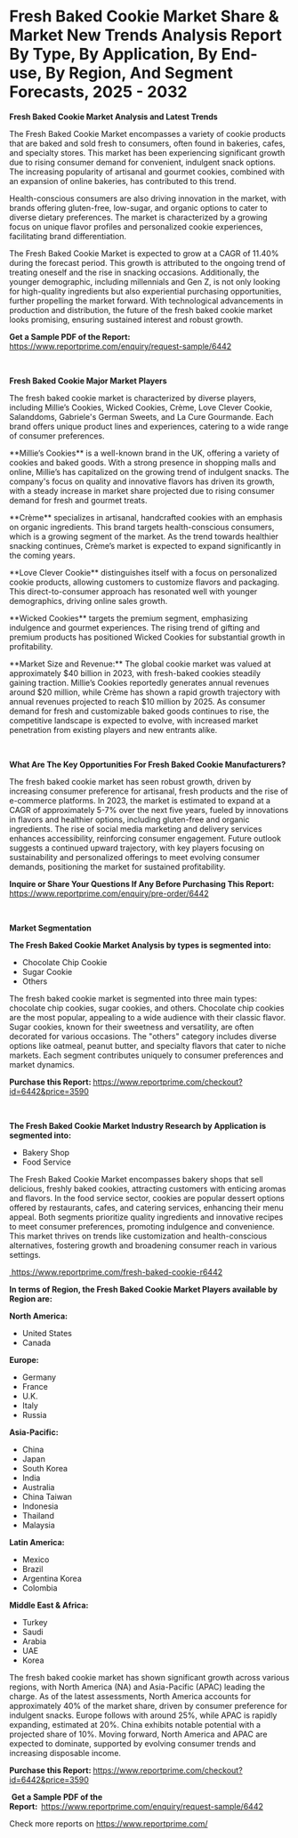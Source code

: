 <p><h1>Fresh Baked Cookie Market Share & Market New Trends Analysis Report By Type, By Application, By End-use, By Region, And Segment Forecasts, 2025 - 2032</h1></p><p><strong>Fresh Baked Cookie Market Analysis and Latest Trends</strong></p>
<p><p>The Fresh Baked Cookie Market encompasses a variety of cookie products that are baked and sold fresh to consumers, often found in bakeries, cafes, and specialty stores. This market has been experiencing significant growth due to rising consumer demand for convenient, indulgent snack options. The increasing popularity of artisanal and gourmet cookies, combined with an expansion of online bakeries, has contributed to this trend.</p><p>Health-conscious consumers are also driving innovation in the market, with brands offering gluten-free, low-sugar, and organic options to cater to diverse dietary preferences. The market is characterized by a growing focus on unique flavor profiles and personalized cookie experiences, facilitating brand differentiation.</p><p>The Fresh Baked Cookie Market is expected to grow at a CAGR of 11.40% during the forecast period. This growth is attributed to the ongoing trend of treating oneself and the rise in snacking occasions. Additionally, the younger demographic, including millennials and Gen Z, is not only looking for high-quality ingredients but also experiential purchasing opportunities, further propelling the market forward. With technological advancements in production and distribution, the future of the fresh baked cookie market looks promising, ensuring sustained interest and robust growth.</p></p>
<p><strong>Get a Sample PDF of the Report:&nbsp;</strong> <a href="https://www.reportprime.com/enquiry/request-sample/6442?utm_campaign=3022&utm_medium=2&utm_source=Github&utm_content=ia&utm_term=19032025&utm_id=fresh-baked-cookie">https://www.reportprime.com/enquiry/request-sample/6442</a></p>
<p>&nbsp;</p>
<p><strong>Fresh Baked Cookie Major Market Players</strong></p>
<p><p>The fresh baked cookie market is characterized by diverse players, including Millie’s Cookies, Wicked Cookies, Crème, Love Clever Cookie, Salanddoms, Gabriele's German Sweets, and La Cure Gourmande. Each brand offers unique product lines and experiences, catering to a wide range of consumer preferences.</p><p>**Millie’s Cookies** is a well-known brand in the UK, offering a variety of cookies and baked goods. With a strong presence in shopping malls and online, Millie’s has capitalized on the growing trend of indulgent snacks. The company's focus on quality and innovative flavors has driven its growth, with a steady increase in market share projected due to rising consumer demand for fresh and gourmet treats.</p><p>**Crème** specializes in artisanal, handcrafted cookies with an emphasis on organic ingredients. This brand targets health-conscious consumers, which is a growing segment of the market. As the trend towards healthier snacking continues, Crème’s market is expected to expand significantly in the coming years. </p><p>**Love Clever Cookie** distinguishes itself with a focus on personalized cookie products, allowing customers to customize flavors and packaging. This direct-to-consumer approach has resonated well with younger demographics, driving online sales growth.</p><p>**Wicked Cookies** targets the premium segment, emphasizing indulgence and gourmet experiences. The rising trend of gifting and premium products has positioned Wicked Cookies for substantial growth in profitability.</p><p>**Market Size and Revenue:** The global cookie market was valued at approximately $40 billion in 2023, with fresh-baked cookies steadily gaining traction. Millie’s Cookies reportedly generates annual revenues around $20 million, while Crème has shown a rapid growth trajectory with annual revenues projected to reach $10 million by 2025. As consumer demand for fresh and customizable baked goods continues to rise, the competitive landscape is expected to evolve, with increased market penetration from existing players and new entrants alike.</p></p>
<p>&nbsp;</p>
<p><strong>What Are The Key Opportunities For Fresh Baked Cookie Manufacturers?</strong></p>
<p><p>The fresh baked cookie market has seen robust growth, driven by increasing consumer preference for artisanal, fresh products and the rise of e-commerce platforms. In 2023, the market is estimated to expand at a CAGR of approximately 5-7% over the next five years, fueled by innovations in flavors and healthier options, including gluten-free and organic ingredients. The rise of social media marketing and delivery services enhances accessibility, reinforcing consumer engagement. Future outlook suggests a continued upward trajectory, with key players focusing on sustainability and personalized offerings to meet evolving consumer demands, positioning the market for sustained profitability.</p></p>
<p><strong>Inquire or Share Your Questions If Any Before Purchasing This Report:</strong> <a href="https://www.reportprime.com/enquiry/pre-order/6442?utm_campaign=3022&utm_medium=2&utm_source=Github&utm_content=ia&utm_term=19032025&utm_id=fresh-baked-cookie">https://www.reportprime.com/enquiry/pre-order/6442</a></p>
<p>&nbsp;</p>
<p><strong>Market Segmentation</strong></p>
<p><strong>The Fresh Baked Cookie Market Analysis by types is segmented into:</strong></p>
<p><ul><li>Chocolate Chip Cookie</li><li>Sugar Cookie</li><li>Others</li></ul></p>
<p><p>The fresh baked cookie market is segmented into three main types: chocolate chip cookies, sugar cookies, and others. Chocolate chip cookies are the most popular, appealing to a wide audience with their classic flavor. Sugar cookies, known for their sweetness and versatility, are often decorated for various occasions. The "others" category includes diverse options like oatmeal, peanut butter, and specialty flavors that cater to niche markets. Each segment contributes uniquely to consumer preferences and market dynamics.</p></p>
<p><strong>Purchase this Report:&nbsp;</strong><a href="https://www.reportprime.com/checkout?id=6442&price=3590&utm_campaign=3022&utm_medium=2&utm_source=Github&utm_content=ia&utm_term=19032025&utm_id=fresh-baked-cookie">https://www.reportprime.com/checkout?id=6442&price=3590</a></p>
<p>&nbsp;</p>
<p><strong>The Fresh Baked Cookie Market Industry Research by Application is segmented into:</strong></p>
<p><ul><li>Bakery Shop</li><li>Food Service</li></ul></p>
<p><p>The Fresh Baked Cookie Market encompasses bakery shops that sell delicious, freshly baked cookies, attracting customers with enticing aromas and flavors. In the food service sector, cookies are popular dessert options offered by restaurants, cafes, and catering services, enhancing their menu appeal. Both segments prioritize quality ingredients and innovative recipes to meet consumer preferences, promoting indulgence and convenience. This market thrives on trends like customization and health-conscious alternatives, fostering growth and broadening consumer reach in various settings.</p></p>
<p><a href="https://www.reportprime.com/fresh-baked-cookie-r6442?utm_campaign=3022&utm_medium=2&utm_source=Github&utm_content=ia&utm_term=19032025&utm_id=fresh-baked-cookie">&nbsp;https://www.reportprime.com/fresh-baked-cookie-r6442</a></p>
<p><strong>In terms of Region, the Fresh Baked Cookie Market Players available by Region are:</strong></p>
<p>
    <p> <strong> North America: </strong>
        <ul>
            <li>United States</li>
            <li>Canada</li>
        </ul>
        </p> 
    <p> <strong> Europe: </strong>
        <ul>
            <li>Germany</li>
            <li>France</li>
            <li>U.K.</li>
            <li>Italy</li>
            <li>Russia</li>
        </ul>
        </p> 
    <p> <strong> Asia-Pacific: </strong>
        <ul>
            <li>China</li>
            <li>Japan</li>
            <li>South Korea</li>
            <li>India</li>
            <li>Australia</li>
            <li>China Taiwan</li>
            <li>Indonesia</li>
            <li>Thailand</li>
            <li>Malaysia</li>
        </ul>
        </p> 
    <p> <strong> Latin America: </strong>
        <ul>
            <li>Mexico</li>
            <li>Brazil</li>
            <li>Argentina Korea</li>
            <li>Colombia</li>
        </ul>
        </p> 
    <p> <strong> Middle East & Africa: </strong>
        <ul>
            <li>Turkey</li>
            <li>Saudi</li>
            <li>Arabia</li>
            <li>UAE</li>
            <li>Korea</li>
        </ul>
    </p>
    </p>
<p><p>The fresh baked cookie market has shown significant growth across various regions, with North America (NA) and Asia-Pacific (APAC) leading the charge. As of the latest assessments, North America accounts for approximately 40% of the market share, driven by consumer preference for indulgent snacks. Europe follows with around 25%, while APAC is rapidly expanding, estimated at 20%. China exhibits notable potential with a projected share of 10%. Moving forward, North America and APAC are expected to dominate, supported by evolving consumer trends and increasing disposable income.</p></p>
<p><strong>Purchase this Report: </strong><a href="https://www.reportprime.com/checkout?id=6442&price=3590&utm_campaign=3022&utm_medium=2&utm_source=Github&utm_content=ia&utm_term=19032025&utm_id=fresh-baked-cookie">https://www.reportprime.com/checkout?id=6442&price=3590</a></p>
<p>&nbsp;<strong>Get a Sample PDF of the Report:&nbsp;&nbsp;</strong><a href="https://www.reportprime.com/enquiry/request-sample/6442?utm_campaign=3022&utm_medium=2&utm_source=Github&utm_content=ia&utm_term=19032025&utm_id=fresh-baked-cookie">https://www.reportprime.com/enquiry/request-sample/6442</a></p>
<p><strong></strong></p>
<p>Check more reports on <a href="https://www.reportprime.com/?utm_campaign=3022&utm_medium=2&utm_source=Github&utm_content=ia&utm_term=19032025&utm_id=fresh-baked-cookie">https://www.reportprime.com/</a></p>